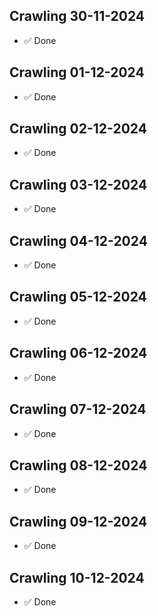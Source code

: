 
## Crawling 30-11-2024 
  - ✅ Done
## Crawling 01-12-2024 
  - ✅ Done
## Crawling 02-12-2024 
  - ✅ Done
## Crawling 03-12-2024 
  - ✅ Done
## Crawling 04-12-2024 
  - ✅ Done
## Crawling 05-12-2024 
  - ✅ Done
## Crawling 06-12-2024 
  - ✅ Done
## Crawling 07-12-2024 
  - ✅ Done
## Crawling 08-12-2024 
  - ✅ Done
## Crawling 09-12-2024 
  - ✅ Done
## Crawling 10-12-2024 
  - ✅ Done
